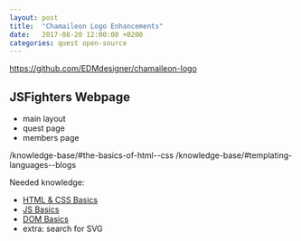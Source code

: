 ```yaml
---
layout: post
title:  "Chamaileon Logo Enhancements"
date:   2017-08-20 12:00:00 +0200
categories: quest open-source
---
```


https://github.com/EDMdesigner/chamaileon-logo

## JSFighters Webpage

 - main layout
 - quest page
 - members page

 /knowledge-base/#the-basics-of-html--css
 /knowledge-base/#templating-languages--blogs

Needed knowledge:

 - [HTML & CSS Basics][html-css]
 - [JS Basics][js-basics]
 - [DOM Basics][dom-basics]
 - extra: search for SVG


[html-css]: /knowledge-base/#the-basics-of-html--css
[templating-langs]: /knowledge-base/#templating-languages--blogs
[js-basics]: /knowledge-base/#js-basics
[dom-basics]: /knowledge-base/#javascript--the-dom---the-basics